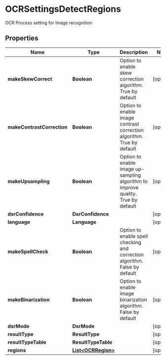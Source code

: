 

# OCRSettingsDetectRegions

OCR Process setting for Image recognition

## Properties

| Name | Type | Description | Notes |
|------------ | ------------- | ------------- | -------------|
|**makeSkewCorrect** | **Boolean** | Option to enable skew correction algorithm. True by default |  [optional] |
|**makeContrastCorrection** | **Boolean** | Option to enable image contrast correction algorithm. True by default |  [optional] |
|**makeUpsampling** | **Boolean** | Option to enable image up-sampling algorithm to improve quality. True by default |  [optional] |
|**dsrConfidence** | **DsrConfidence** |  |  [optional] |
|**language** | **Language** |  |  [optional] |
|**makeSpellCheck** | **Boolean** | Option to enable spell checking and correction algorithm. False by default |  [optional] |
|**makeBinarization** | **Boolean** | Option to enable image binarization algorithm. False by default |  [optional] |
|**dsrMode** | **DsrMode** |  |  [optional] |
|**resultType** | **ResultType** |  |  [optional] |
|**resultTypeTable** | **ResultTypeTable** |  |  [optional] |
|**regions** | [**List&lt;OCRRegion&gt;**](OCRRegion.md) |  |  [optional] |



